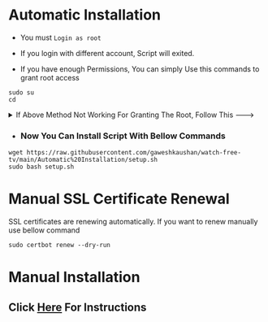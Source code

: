 # Automatic Installation

- You must `Login as root`
- If you login with different account, Script will exited.

- If you have enough Permissions, You can simply Use this commands to grant root access

```
sudo su
cd
```

<details>
	<summary>If Above Method Not Working For Granting The Root, Follow This ---></summary>

- ### Login To Web SSH Terminal

	### Edit sshd_config File With Bellow Command

	```
	sudo nano /etc/ssh/sshd_config
	```

	### Edit Those Lines

	```
	#PermitRootLogin prohibit-password [[>>> Change To <<<]] PermitRootLogin yes
	PasswordAuthentication no [[>>> Change To <<<]] #PasswordAuthentication yes
	```

	### Finally Type Those Commands To Restart SSH Services

	```
	sudo service ssh restart
	sudo service sshd restart
	```

</details>

- ### Now You Can Install Script With Bellow Commands

```
wget https://raw.githubusercontent.com/gaweshkaushan/watch-free-tv/main/Automatic%20Installation/setup.sh
sudo bash setup.sh
```

# Manual SSL Certificate Renewal

SSL certificates are renewing automatically. If you want to renew manually use bellow command

```
sudo certbot renew --dry-run
```

# Manual Installation

## Click [Here](https://github.com/gaweshkaushan/watch-free-tv/tree/main/Manual%20Installation/) For Instructions
